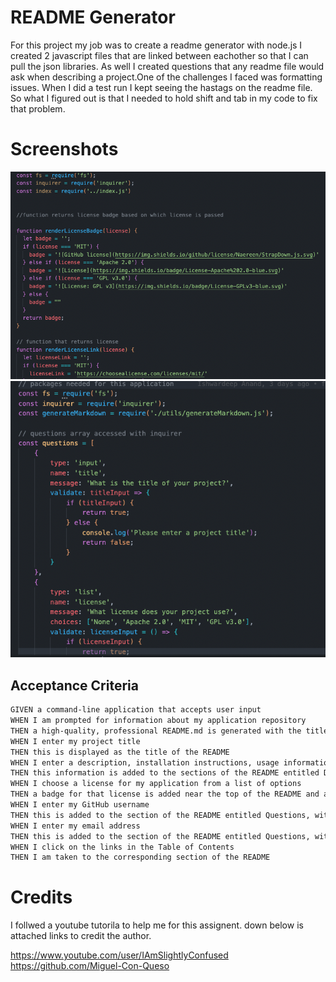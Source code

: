 # README Generator
For this project my job was to create a readme generator with node.js
I created 2 javascript files that are linked between eachother so that I can pull the json libraries. As well I created questions that any readme file would ask when describing a project.One of the challenges I faced was formatting issues. When I did a test run I kept seeing the hastags on the readme file. So what I figured out is that I needed to hold shift and tab in my code to fix that problem. 

# Screenshots
![App Screenshot](/Screen%20Shot%202022-10-02%20at%201.38.56%20PM.png)
![App Screenshot](/Screen%20Shot%202022-10-02%20at%201.39.08%20PM.png)


## Acceptance Criteria

```md
GIVEN a command-line application that accepts user input
WHEN I am prompted for information about my application repository
THEN a high-quality, professional README.md is generated with the title of my project and sections entitled Description, Table of Contents, Installation, Usage, License, Contributing, Tests, and Questions
WHEN I enter my project title
THEN this is displayed as the title of the README
WHEN I enter a description, installation instructions, usage information, contribution guidelines, and test instructions
THEN this information is added to the sections of the README entitled Description, Installation, Usage, Contributing, and Tests
WHEN I choose a license for my application from a list of options
THEN a badge for that license is added near the top of the README and a notice is added to the section of the README entitled License that explains which license the application is covered under
WHEN I enter my GitHub username
THEN this is added to the section of the README entitled Questions, with a link to my GitHub profile
WHEN I enter my email address
THEN this is added to the section of the README entitled Questions, with instructions on how to reach me with additional questions
WHEN I click on the links in the Table of Contents
THEN I am taken to the corresponding section of the README
```
# Credits
I follwed a youtube tutorila to help me for this assignent. down below is attached links to credit the author.

https://www.youtube.com/user/IAmSlightlyConfused
https://github.com/Miguel-Con-Queso

